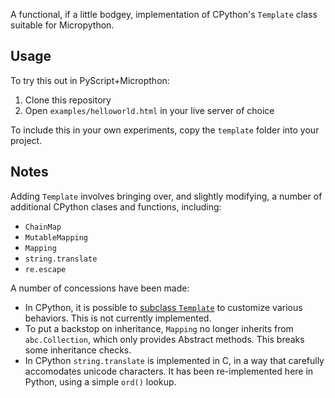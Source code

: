 A functional, if a little bodgey, implementation of CPython's `Template` class suitable for Micropython.

## Usage

To try this out in PyScript+Micropthon:
  1. Clone this repository
  2. Open `examples/helloworld.html` in your live server of choice

To include this in your own experiments, copy the `template` folder into your project.

## Notes

Adding `Template` involves bringing over, and slightly modifying, a number of additional CPython clases and functions, including:
  * `ChainMap`
  * `MutableMapping`
  * `Mapping`
  * `string.translate`
  * `re.escape`

A number of concessions have been made:

  * In CPython, it is possible to [subclass `Template`](https://docs.python.org/3/library/string.html#string.Template) to customize various behaviors. This is not currently implemented.
  * To put a backstop on inheritance, `Mapping` no longer inherits from `abc.Collection`, which only provides Abstract methods. This breaks some inheritance checks.
  * In CPython `string.translate` is implemented in C, in a way that carefully accomodates unicode characters. It has been re-implemented here in Python, using a simple `ord()` lookup.